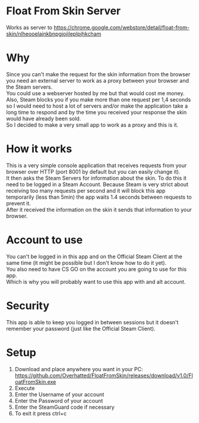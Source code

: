 # Float From Skin Server
Works as server to https://chrome.google.com/webstore/detail/float-from-skin/nlheooelajnkbnpgjojileplpjhkcham

# Why
Since you can't make the request for the skin information from the browser you need an external server to work as a proxy between your browser and the Steam servers.  
You could use a webserver hosted by me but that would cost me money. Also, Steam blocks you if you make more than one request per 1,4 seconds so I would need to host a lot of servers and/or make the application take a long time to respond and by the time you received your response the skin would have already been sold.  
So I decided to make a very small app to work as a proxy and this is it.

# How it works
This is a very simple console application that receives requests from your browser over HTTP (port 8001 by default but you can easily change it).  
It then asks the Steam Servers for information about the skin. To do this it need to be logged in a Steam Account. Because Steam is very strict about receiving too many requests per second and it will block this app temporarily (less than 5min) the app waits 1.4 seconds between requests to prevent it.  
After it received the information on the skin it sends that information to your browser.

# Account to use
You can't be logged in in this app and on the Official Steam Client at the same time (it might be possible but I don't know how to do it yet).  
You also need to have CS GO on the account you are going to use for this app.  
Which is why you will probably want to use this app with and alt account.

# Security
This app is able to keep you logged in between sessions but it doesn't remember your password (just like the Official Steam Client).

# Setup
1. Download and place anywhere you want in your PC: https://github.com/Overhatted/FloatFromSkin/releases/download/v1.0/FloatFromSkin.exe
2. Execute
3. Enter the Username of your account
4. Enter the Password of your account
5. Enter the SteamGuard code if necessary
6. To exit it press ctrl+c
